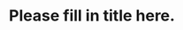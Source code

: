 ---
title: "Please fill in title here."
date:
description: "Please fill in description here."
categories: news
lang: "en"
---